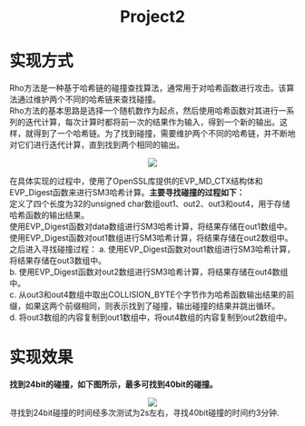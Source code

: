  # <center>  Project2 </center>

# 实现方式
Rho方法是一种基于哈希链的碰撞查找算法，通常用于对哈希函数进行攻击。该算法通过维护两个不同的哈希链来查找碰撞。  
Rho方法的基本思路是选择一个随机数作为起点，然后使用哈希函数对其进行一系列的迭代计算，每次计算时都将前一次的结果作为输入，得到一个新的输出。这样，就得到了一个哈希链。为了找到碰撞，需要维护两个不同的哈希链，并不断地对它们进行迭代计算，直到找到两个相同的输出。  
<div align="center">
  <img src="https://github.com/Ljm200301/ljm/blob/main/pictures/rho.png">
</div>

在具体实现的过程中，使用了OpenSSL库提供的EVP_MD_CTX结构体和EVP_Digest函数来进行SM3哈希计算。**主要寻找碰撞的过程如下：**  
定义了四个长度为32的unsigned char数组out1、out2、out3和out4，用于存储哈希函数的输出结果。  
使用EVP_Digest函数对data数组进行SM3哈希计算，将结果存储在out1数组中。  
使用EVP_Digest函数对out1数组进行SM3哈希计算，将结果存储在out2数组中。
之后进入寻找碰撞过程：
a. 使用EVP_Digest函数对out1数组进行SM3哈希计算，将结果存储在out3数组中。  
b. 使用EVP_Digest函数对out2数组进行SM3哈希计算，将结果存储在out4数组中。  
c. 从out3和out4数组中取出COLLISION_BYTE个字节作为哈希函数输出结果的前缀，如果这两个前缀相同，则表示找到了碰撞，输出碰撞的结果并跳出循环。  
d. 将out3数组的内容复制到out1数组中，将out4数组的内容复制到out2数组中。  
# 实现效果
**找到24bit的碰撞，如下图所示，最多可找到40bit的碰撞。**
<div align="center">
  <img src="https://github.com/Ljm200301/ljm/blob/main/pictures/rho_method.png">
</div>
寻找到24bit碰撞的时间经多次测试为2s左右，寻找40bit碰撞的时间约3分钟.
